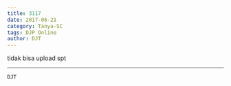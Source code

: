 ```yaml
---
title: 3117
date: 2017-06-21
category: Tanya-SC
tags: DJP Online
author: DJT
---
```


tidak bisa upload spt

---



`DJT`

